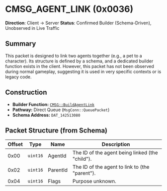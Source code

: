 # CMSG_AGENT_LINK (0x0036)

**Direction**: Client -> Server
**Status**: Confirmed Builder (Schema-Driven), Unobserved in Live Traffic

## Summary

This packet is designed to link two agents together (e.g., a pet to a character). Its structure is defined by a schema, and a dedicated builder function exists in the client. However, this packet has not been observed during normal gameplay, suggesting it is used in very specific contexts or is legacy code.

## Construction

*   **Builder Function:** [`CMSG::BuildAgentLink`](../evidence/CMSG_BuildAgentLink.c)
*   **Pathway:** Direct Queue (`MsgConn::QueuePacket`)
*   **Schema Address:** `DAT_142513080`

## Packet Structure (from Schema)

| Offset | Type | Name | Description |
|---|---|---|---|
| 0x00 | `uint16` | AgentId | The ID of the agent being linked (the "child"). |
| 0x02 | `uint16` | ParentId | The ID of the agent to link to (the "parent"). |
| 0x04 | `uint16` | Flags | Purpose unknown. |